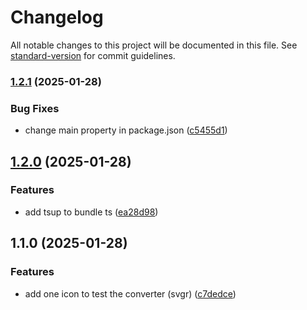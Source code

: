 # Changelog

All notable changes to this project will be documented in this file. See [standard-version](https://github.com/conventional-changelog/standard-version) for commit guidelines.

### [1.2.1](https://github.com/ZeynalliZeynal/bart-az-icons/compare/v1.2.0...v1.2.1) (2025-01-28)


### Bug Fixes

* change main property in package.json ([c5455d1](https://github.com/ZeynalliZeynal/bart-az-icons/commit/c5455d14dd2c86bfcf762458ad4c7a4d7cbdc73f))

## [1.2.0](https://github.com/ZeynalliZeynal/bart-az-icons/compare/v1.1.0...v1.2.0) (2025-01-28)


### Features

* add tsup to bundle ts ([ea28d98](https://github.com/ZeynalliZeynal/bart-az-icons/commit/ea28d98764d1b38c98772bc7b2ea31bdca650ff0))

## 1.1.0 (2025-01-28)


### Features

* add one icon to test the converter (svgr) ([c7dedce](https://github.com/ZeynalliZeynal/bart-az-icons/commit/c7dedcedf4efffd0f1161b1d375a90058d3e2f1a))

